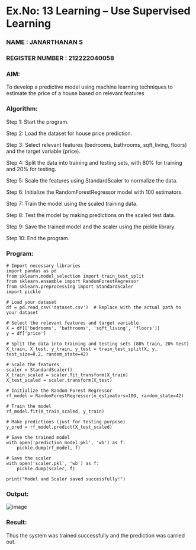 # Ex.No: 13 Learning – Use Supervised Learning  
### NAME : JANARTHANAN S                                                                   
### REGISTER NUMBER : 212222040058
### AIM: 
To develop a predictive model using machine learning techniques to estimate the price of a house based on relevant features

###  Algorithm:

Step 1: Start the program.

Step 2: Load the dataset for house price prediction.

Step 3: Select relevant features (bedrooms, bathrooms, sqft_living, floors) and the target variable (price).

Step 4: Split the data into training and testing sets, with 80% for training and 20% for testing.

Step 5: Scale the features using StandardScaler to normalize the data.

Step 6: Initialize the RandomForestRegressor model with 100 estimators.

Step 7: Train the model using the scaled training data.

Step 8: Test the model by making predictions on the scaled test data.

Step 9: Save the trained model and the scaler using the pickle library.

Step 10: End the program.








### Program:
```
# Import necessary libraries
import pandas as pd
from sklearn.model_selection import train_test_split
from sklearn.ensemble import RandomForestRegressor
from sklearn.preprocessing import StandardScaler
import pickle

# Load your dataset
df = pd.read_csv('dataset.csv')  # Replace with the actual path to your dataset

# Select the relevant features and target variable
X = df[['bedrooms', 'bathrooms', 'sqft_living', 'floors']]
y = df['price']

# Split the data into training and testing sets (80% train, 20% test)
X_train, X_test, y_train, y_test = train_test_split(X, y, test_size=0.2, random_state=42)

# Scale the features
scaler = StandardScaler()
X_train_scaled = scaler.fit_transform(X_train)
X_test_scaled = scaler.transform(X_test)

# Initialize the Random Forest Regressor
rf_model = RandomForestRegressor(n_estimators=100, random_state=42)

# Train the model
rf_model.fit(X_train_scaled, y_train)

# Make predictions (just for testing purpose)
y_pred = rf_model.predict(X_test_scaled)

# Save the trained model
with open('prediction_model.pkl', 'wb') as f:
    pickle.dump(rf_model, f)

# Save the scaler
with open('scaler.pkl', 'wb') as f:
    pickle.dump(scaler, f)

print("Model and Scaler saved successfully!")

```
### Output:


![image](https://github.com/user-attachments/assets/85f9d38f-ff4e-4a91-82f0-39f4f211eb36)






### Result:
Thus the system was trained successfully and the prediction was carried out.
